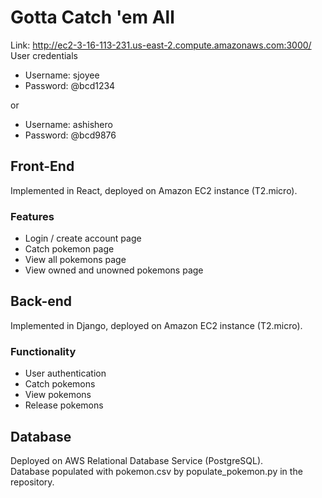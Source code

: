 # Gotta Catch 'em All

Link: http://ec2-3-16-113-231.us-east-2.compute.amazonaws.com:3000/
<br/>
User credentials

- Username: sjoyee
- Password: @bcd1234

or

- Username: ashishero
- Password: @bcd9876

## Front-End

Implemented in React, deployed on Amazon EC2 instance (T2.micro).

### Features

- Login / create account page
- Catch pokemon page
- View all pokemons page
- View owned and unowned pokemons page

## Back-end

Implemented in Django, deployed on Amazon EC2 instance (T2.micro).
<br/>

### Functionality

- User authentication
- Catch pokemons
- View pokemons
- Release pokemons

## Database

Deployed on AWS Relational Database Service (PostgreSQL).
<br/>
Database populated with pokemon.csv by populate_pokemon.py in the repository.
